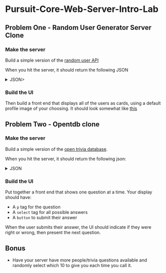 # Pursuit-Core-Web-Server-Intro-Lab

## Problem One - Random User Generator Server Clone

### Make the server

Build a simple version of the [random user API](https://randomuser.me/api/?inc=gender,name,nat&&results=10)

When you hit the server, it should return the following JSON

<details>
  <summary>JSON></summary>

```js
{
  "results": [
    {
      "gender": "female",
      "name": {
        "title": "mademoiselle",
        "first": "ruth",
        "last": "nicolas"
      },
      "nat": "CH"
    },
    {
      "gender": "female",
      "name": {
        "title": "miss",
        "first": "رها",
        "last": "سلطانی نژاد"
      },
      "nat": "IR"
    },
    {
      "gender": "female",
      "name": {
        "title": "mrs",
        "first": "patricia",
        "last": "hale"
      },
      "nat": "GB"
    },
    {
      "gender": "male",
      "name": {
        "title": "mr",
        "first": "fernando",
        "last": "cooper"
      },
      "nat": "US"
    },
    {
      "gender": "female",
      "name": {
        "title": "mrs",
        "first": "یسنا",
        "last": "صدر"
      },
      "nat": "IR"
    },
    {
      "gender": "male",
      "name": {
        "title": "mr",
        "first": "eino",
        "last": "tuomala"
      },
      "nat": "FI"
    },
    {
      "gender": "female",
      "name": {
        "title": "ms",
        "first": "gonca",
        "last": "özkara"
      },
      "nat": "TR"
    },
    {
      "gender": "male",
      "name": {
        "title": "mr",
        "first": "kyle",
        "last": "castillo"
      },
      "nat": "US"
    },
    {
      "gender": "female",
      "name": {
        "title": "miss",
        "first": "olivia",
        "last": "kumar"
      },
      "nat": "NZ"
    },
    {
      "gender": "male",
      "name": {
        "title": "monsieur",
        "first": "raymond",
        "last": "durand"
      },
      "nat": "CH"
    }
  ],
  "info": {
    "seed": "2cb086ce097c87ee",
    "results": 10,
    "page": 1,
    "version": "1.2"
  }
}
```

</details>

### Build the UI

Then build a front end that displays all of the users as cards, using a default profile image of your choosing.  It should look somewhat like [this](https://www.w3schools.com/howto/howto_css_cards.asp)

## Problem Two - Opentdb clone

### Make the server

Build a simple version of the [open trivia database](https://opentdb.com/api.php?amount=10&category=18&type=multiple
).  

When you hit the server, it should return the following json:

<details>
  <summary>JSON</summary>

```js
{
  "response_code": 0,
  "results": [
    {
      "category": "Science: Computers",
      "type": "multiple",
      "difficulty": "easy",
      "question": "HTML is what type of language?",
      "correct_answer": "Markup Language",
      "incorrect_answers": [
        "Macro Language",
        "Programming Language",
        "Scripting Language"
      ]
    },
    {
      "category": "Science: Computers",
      "type": "multiple",
      "difficulty": "easy",
      "question": "In web design, what does CSS stand for?",
      "correct_answer": "Cascading Style Sheet",
      "incorrect_answers": [
        "Counter Strike: Source",
        "Corrective Style Sheet",
        "Computer Style Sheet"
      ]
    },
    {
      "category": "Science: Computers",
      "type": "multiple",
      "difficulty": "medium",
      "question": "In computing terms, typically what does CLI stand for?",
      "correct_answer": "Command Line Interface",
      "incorrect_answers": [
        "Common Language Input",
        "Control Line Interface",
        "Common Language Interface"
      ]
    },
    {
      "category": "Science: Computers",
      "type": "multiple",
      "difficulty": "medium",
      "question": "What does &quot;LCD&quot; stand for?",
      "correct_answer": "Liquid Crystal Display",
      "incorrect_answers": [
        "Language Control Design",
        "Last Common Difference",
        "Long Continuous Design"
      ]
    },
    {
      "category": "Science: Computers",
      "type": "multiple",
      "difficulty": "medium",
      "question": "Which operating system was released first?",
      "correct_answer": "Mac OS",
      "incorrect_answers": [
        "Windows",
        "Linux",
        "OS/2"
      ]
    },
    {
      "category": "Science: Computers",
      "type": "multiple",
      "difficulty": "hard",
      "question": "What does the International System of Quantities refer 1024 bytes as?",
      "correct_answer": "Kibibyte",
      "incorrect_answers": [
        "Kylobyte",
        "Kilobyte",
        "Kelobyte"
      ]
    },
    {
      "category": "Science: Computers",
      "type": "multiple",
      "difficulty": "medium",
      "question": "Which programming language was developed by Sun Microsystems in 1995?",
      "correct_answer": "Java",
      "incorrect_answers": [
        "Python",
        "Solaris OS",
        "C++"
      ]
    },
    {
      "category": "Science: Computers",
      "type": "multiple",
      "difficulty": "hard",
      "question": "What is the name given to layer 4 of the Open Systems Interconnection (ISO) model?",
      "correct_answer": "Transport",
      "incorrect_answers": [
        "Session",
        "Data link",
        "Network"
      ]
    },
    {
      "category": "Science: Computers",
      "type": "multiple",
      "difficulty": "hard",
      "question": "What vulnerability ranked #1 on the OWASP Top 10 in 2013?",
      "correct_answer": "Injection ",
      "incorrect_answers": [
        "Broken Authentication",
        "Cross-Site Scripting",
        "Insecure Direct Object References"
      ]
    },
    {
      "category": "Science: Computers",
      "type": "multiple",
      "difficulty": "medium",
      "question": "What does RAID stand for?",
      "correct_answer": "Redundant Array of Independent Disks",
      "incorrect_answers": [
        "Rapid Access for Indexed Devices",
        "Range of Applications with Identical Designs",
        "Randomized Abstract Identification Description"
      ]
    }
  ]
}
```
</details>

### Build the UI

Put together a front end that shows one question at a time.  Your display should have:

- A `p` tag for the question
- A `select` tag for all possible answers
- A `button` to submit their answer

When the user submits their answer, the UI should indicate if they were right or wrong, then present the next question.

## Bonus

- Have your server have more people/trivia questions available and randomly select which 10 to give you each time you call it.
